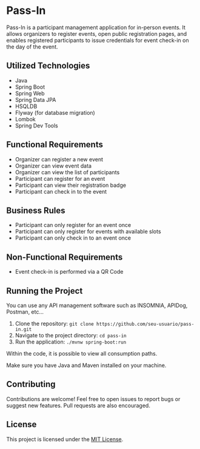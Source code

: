 # Pass-In

Pass-In is a participant management application for in-person events. 
It allows organizers to register events, open public registration pages, and enables registered participants to issue credentials for event check-in on the day of the event.

## Utilized Technologies

- Java
- Spring Boot
- Spring Web
- Spring Data JPA
- HSQLDB
- Flyway (for database migration)
- Lombok
- Spring Dev Tools

## Functional Requirements

- Organizer can register a new event
- Organizer can view event data
- Organizer can view the list of participants
- Participant can register for an event
- Participant can view their registration badge
- Participant can check in to the event

## Business Rules

- Participant can only register for an event once
- Participant can only register for events with available slots
- Participant can only check in to an event once

## Non-Functional Requirements

- Event check-in is performed via a QR Code

## Running the Project

You can use any API management software such as INSOMNIA, APIDog, Postman, etc...
1. Clone the repository: `git clone https://github.com/seu-usuario/pass-in.git`
2. Navigate to the project directory: `cd pass-in`
3. Run the application: `./mvnw spring-boot:run`

Within the code, it is possible to view all consumption paths.

Make sure you have Java and Maven installed on your machine.

## Contributing

Contributions are welcome! Feel free to open issues to report bugs or suggest new features. Pull requests are also encouraged.

## License

This project is licensed under the [MIT License](https://opensource.org/licenses/MIT).
